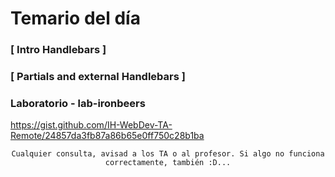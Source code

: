 # Temario del día

### [ Intro Handlebars ]

### [ Partials and external Handlebars ]

### Laboratorio - lab-ironbeers
https://gist.github.com/IH-WebDev-TA-Remote/24857da3fb87a86b65e0ff750c28b1ba

<div align="center">

```
Cualquier consulta, avisad a los TA o al profesor. Si algo no funciona correctamente, también :D...
```

</div>